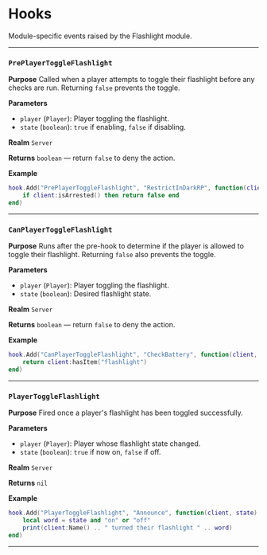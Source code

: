 # Hooks
Module-specific events raised by the Flashlight module.

---
### `PrePlayerToggleFlashlight`

**Purpose**
Called when a player attempts to toggle their flashlight before any checks are run.
Returning `false` prevents the toggle.

**Parameters**

* `player` (`Player`): Player toggling the flashlight.
* `state` (`boolean`): `true` if enabling, `false` if disabling.

**Realm**
`Server`

**Returns**
`boolean` — return `false` to deny the action.

**Example**

```lua
hook.Add("PrePlayerToggleFlashlight", "RestrictInDarkRP", function(client, state)
    if client:isArrested() then return false end
end)
```

---

### `CanPlayerToggleFlashlight`

**Purpose**
Runs after the pre-hook to determine if the player is allowed to toggle their flashlight.
Returning `false` also prevents the toggle.

**Parameters**

* `player` (`Player`): Player toggling the flashlight.
* `state` (`boolean`): Desired flashlight state.

**Realm**
`Server`

**Returns**
`boolean` — return `false` to deny the action.

**Example**

```lua
hook.Add("CanPlayerToggleFlashlight", "CheckBattery", function(client, state)
    return client:hasItem("flashlight")
end)
```

---

### `PlayerToggleFlashlight`

**Purpose**
Fired once a player's flashlight has been toggled successfully.

**Parameters**

* `player` (`Player`): Player whose flashlight state changed.
* `state` (`boolean`): `true` if now on, `false` if off.

**Realm**
`Server`

**Returns**
`nil`

**Example**

```lua
hook.Add("PlayerToggleFlashlight", "Announce", function(client, state)
    local word = state and "on" or "off"
    print(client:Name() .. " turned their flashlight " .. word)
end)
```

---
